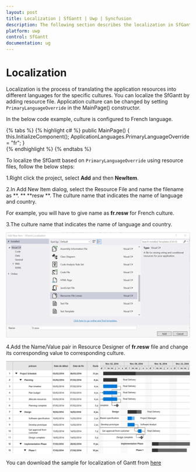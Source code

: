 ```yaml
---
layout: post
title: Localization | SfGantt | Uwp | Syncfusion
description: The following section describes the localization in SfGantt.
platform: uwp
control: SfGantt
documentation: ug
---
```


# Localization 

Localization is the process of translating the application resources into different languages for the specific cultures. You can localize the SfGantt by adding resource file. Application culture can be changed by setting `PrimaryLanguageOverride` in the MainPage() constructor. 

In the below code example, culture is configured to French language.

{% tabs %}
{% highlight c# %}
public MainPage()
{
    this.InitializeComponent();
    ApplicationLanguages.PrimaryLanguageOverride = "fr";
}   
{% endhighlight %}
{% endtabs %}


To localize the SfGantt based on `PrimaryLanguageOverride` using resource files, follow the below steps: 

1.Right click the project, select **Add** and then **NewItem**.

2.In Add New Item  dialog, select the Resource File  and name the filename as **<culture name>** **. ** **resw **. The culture name that indicates the name of language and country. 

For example, you will have to give name as **fr.resw** for French culture.
 
3.The culture name that indicates the name of language and country. 

![](Localization_images/AddResource.png)

4.Add the Name/Value pair in Resource Designer of **fr.resw** file and change its corresponding value to corresponding culture. 

![](Localization_images/FinalOutput.png)

You can download the sample for localization of Gantt from [here](http://www.syncfusion.com/downloads/support/directtrac/general/ze/Localization-918242921.zip)